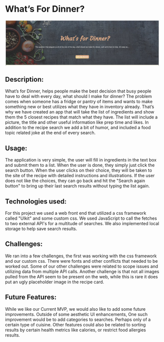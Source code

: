 # What’s For Dinner?


![whats for dinner](assets/sh.jpg)

## Description: 
What’s for Dinner, helps people make the best decision that busy people have to deal with every day, what should I make for dinner? The problem comes when someone has a fridge or pantry of items and wants to make something new or best utilizes what they have in inventory already. That’s why we have created an app that will take the list of ingredients and show them the 5 closest recipes that match what they have. The list will include a picture, the title and other useful information like prep time and likes. 
In addition to the recipe search we add a bit of humor, and included a food topic related joke at the end of every search.

## Usage:
The application is very simple, the user will fill in ingredients in the text box and submit them to a list.
When the user is done, they simply just click the search button.
When the user clicks on their choice, they will be taken to the site of the recipe with detailed instructions and illustrations. If the user does not like the choices, they can go back and hit the "Search again button" to bring up their last search results without typing the list again.


## Technologies used:
For this project we used a web front end that utilized a css framework called "UIkit" and some custom css. We used JavaScript to call the fetches to two external API's for a multitude of searches. We also implemented local storage to help save search results.


## Challenges: 
We ran into a few challenges, the first was working with the css framework and our custom css. There were fonts and other conflicts that needed to be worked out. Some of our other challenges were related to scope issues and utilizing data from multiple API calls. Another challenge is that not all images pulled from the API seem to be present on the web, while this is rare it does put an ugly placeholder image in the recipe card.

## Future Features: 
While we like our Current MVP, we would also like to add some future improvements. Outside of some aesthetic UI enhancements, One such improvement would be to add categories to searches. Perhaps only of a certain type of cuisine. Other features could also be related to sorting results by certain health metrics like calories, or restrict food allergies results.


